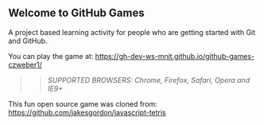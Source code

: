 ## Welcome to GitHub Games

A project based learning activity for people who are getting started with Git and GitHub.

You can play the game at: https://gh-dev-ws-mnit.github.io/github-games-czweber1/

>> _*SUPPORTED BROWSERS*: Chrome, Firefox, Safari, Opera and IE9+_

This fun open source game was cloned from: https://github.com/jakesgordon/javascript-tetris

